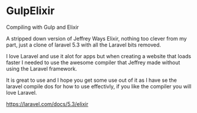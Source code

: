 # GulpElixir
Compiling with Gulp and Elixir

A stripped down version of Jeffrey Ways Elixir, nothing too clever from my part, just a clone of laravel 5.3 with all the Laravel bits removed.

I love Laravel and use it alot for apps but when creating a website that loads faster I needed to use the awesome compiler that Jeffrey made without using the Laravel framework.

It is great to use and I hope you get some use out of it as I have se the laravel compile dos for how to use effectivly, if you like the compiler you will love Laravel.

https://laravel.com/docs/5.3/elixir
